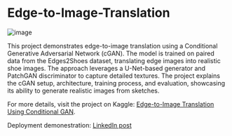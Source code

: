 # Edge-to-Image-Translation

![image](https://github.com/user-attachments/assets/d26c1d7a-beb5-4916-94fc-9f7fd10fa146)

This project demonstrates edge-to-image translation using a Conditional Generative Adversarial Network (cGAN). The model is trained on paired data from the Edges2Shoes dataset, translating edge images into realistic shoe images. The approach leverages a U-Net-based generator and PatchGAN discriminator to capture detailed textures. The project explains the cGAN setup, architecture, training process, and evaluation, showcasing its ability to generate realistic images from sketches.

For more details, visit the project on Kaggle: [Edge-to-Image Translation Using Conditional GAN](https://www.kaggle.com/code/ahmedabdellahismail/edge-to-image-translation-using-conditional-gan).

Deployment demonestration: [LinkedIn post](https://www.linkedin.com/posts/abdelwhab-mohamed-a42534243_machinelearning-generativeai-aiinfashion-activity-7262423342530383872-dSRg?utm_source=share&utm_medium=member_desktop)
